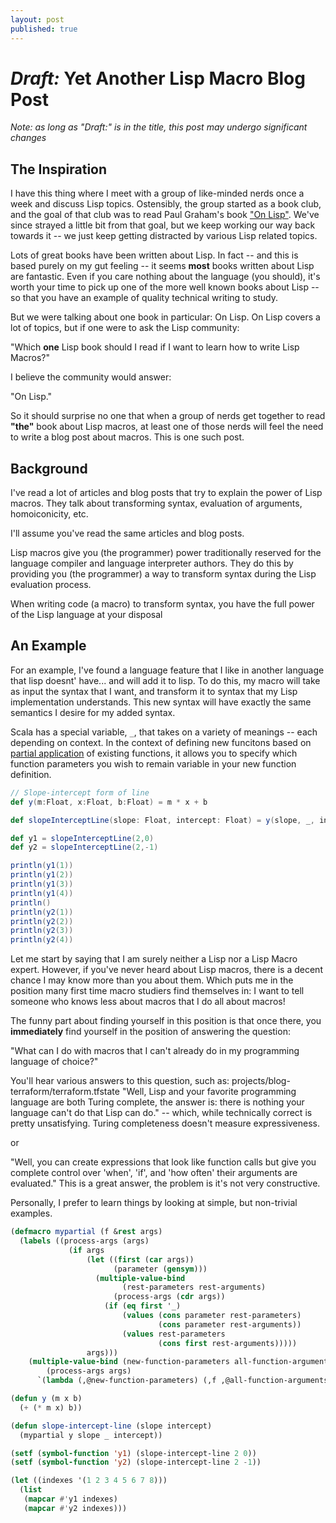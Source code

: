 ```yaml
---
layout: post
published: true
---
```


# _Draft:_ Yet Another Lisp Macro Blog Post
_Note: as long as "Draft:" is in the title, this post may undergo significant changes_

## The Inspiration 

I have this thing where I meet with a group of like-minded nerds once a week and discuss Lisp topics. Ostensibly, the
group started as a book club, and the goal of that club was to read Paul Graham's book ["On Lisp"](http://www.paulgraham.com/onlisp.html).
We've since strayed a little bit from that goal, but we keep working our way back towards it -- we just keep getting distracted 
by various Lisp related topics.

Lots of great books have been written about Lisp. In fact -- and this is based purely on my gut feeling -- it seems **most** books written about Lisp are
fantastic. Even if you care nothing about the language (you should), it's worth your time to pick up one of the more well known books about Lisp -- so that you have
an example of quality technical writing to study.

But we were talking about one book in particular: On Lisp. On Lisp covers a lot of topics, but if one were to ask the Lisp community:

"Which **one** Lisp book should I read if I want to learn how to write Lisp Macros?"

I believe the community would answer: 

"On Lisp." 

So it should surprise no one that when a group of nerds get together to read **"the"** book about Lisp macros, at least one of those nerds will feel the need to write a blog post about macros. This is one such post.

## Background

I've read a lot of articles and blog posts that try to explain the power of Lisp macros. They talk about transforming syntax, evaluation of arguments, homoiconicity, etc.

I'll assume you've read the same articles and blog posts.



Lisp macros give you (the programmer) power traditionally reserved for the language compiler and language interpreter authors. They do this 
by providing you (the programmer) a way to transform syntax during the Lisp evaluation process.

When writing code (a macro) to transform syntax, you have the full power of the Lisp language at your disposal

## An Example

For an example, I've found a language feature that I like in another language that lisp doesnt' have... and will add it to lisp. To do this, my macro will take as input the syntax that I want, and transform
it to syntax that my Lisp implementation understands. This new syntax will have exactly the same semantics I desire for my added syntax.

Scala has a special variable, `_`, that takes on a variety of meanings -- each depending on context. In the context of defining new funcitons based on [partial application](https://en.wikipedia.org/wiki/Partial_application) of existing functions, it allows you to specify
which function parameters you wish to remain variable in your new function definition.

```scala
// Slope-intercept form of line
def y(m:Float, x:Float, b:Float) = m * x + b

def slopeInterceptLine(slope: Float, intercept: Float) = y(slope, _, intercept)

def y1 = slopeInterceptLine(2,0)
def y2 = slopeInterceptLine(2,-1)

println(y1(1))
println(y1(2))
println(y1(3))
println(y1(4))
println()
println(y2(1))
println(y2(2))
println(y2(3))
println(y2(4))
```

Let me start by saying that I am surely neither a Lisp nor a Lisp Macro expert. However, if you've never heard about Lisp macros, there is a decent chance I may know more than you about them. Which puts me in the position
many first time macro studiers find themselves in: I want to tell someone who knows less about macros that I do all about macros!

The funny part about finding yourself in this position is that once there, you **immediately** find yourself in the position of answering the question:

"What can I do with macros that I can't already do in my programming language of choice?"

You'll hear various answers to this question, such as:
projects/blog-terraform/terraform.tfstate
"Well, Lisp and your favorite programming language are both Turing complete, the answer is: there is nothing your language can't do that Lisp can do." -- which, while technically correct is pretty unsatisfying. Turing completeness doesn't measure expressiveness.

or

"Well, you can create expressions that look like function calls but give you complete control over 'when', 'if', and 'how often' their arguments are evaluated." This is a great answer, the problem is it's not very constructive.

Personally, I prefer to learn things by looking at simple, but non-trivial examples. 

```lisp
(defmacro mypartial (f &rest args)
  (labels ((process-args (args)
             (if args
                 (let ((first (car args))
                       (parameter (gensym)))
                   (multiple-value-bind
                         (rest-parameters rest-arguments)
                       (process-args (cdr args))
                     (if (eq first '_)
                         (values (cons parameter rest-parameters)
                                 (cons parameter rest-arguments))
                         (values rest-parameters
                                 (cons first rest-arguments)))))
                 args)))
    (multiple-value-bind (new-function-parameters all-function-arguments)
        (process-args args)
      `(lambda (,@new-function-parameters) (,f ,@all-function-arguments)))))

(defun y (m x b)
  (+ (* m x) b))

(defun slope-intercept-line (slope intercept)
  (mypartial y slope _ intercept))

(setf (symbol-function 'y1) (slope-intercept-line 2 0))
(setf (symbol-function 'y2) (slope-intercept-line 2 -1))

(let ((indexes '(1 2 3 4 5 6 7 8)))
  (list
   (mapcar #'y1 indexes)
   (mapcar #'y2 indexes)))
```